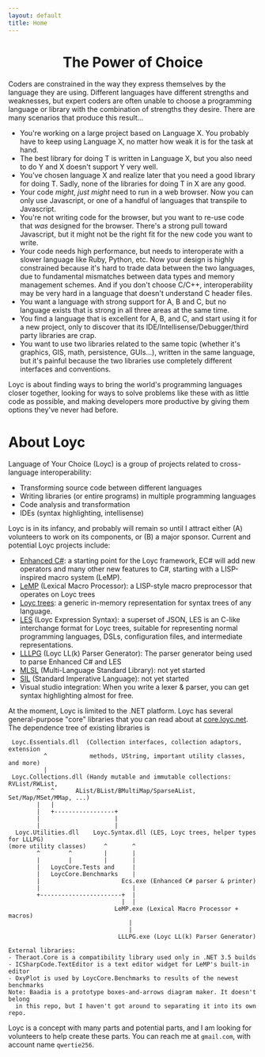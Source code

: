 ```yaml
---
layout: default
title: Home
---
```

# <center>The Power of Choice</center>

Coders are constrained in the way they express themselves by the language they are using. Different languages have different strengths and weaknesses, but expert coders are often unable to choose a programming language or library with the combination of strengths they desire. There are many scenarios that produce this result...

- You're working on a large project based on Language X. You probably have to keep using Language X, no matter how weak it is for the task at hand.
- The best library for doing T is written in Language X, but you also need to do Y and X doesn't support Y very well.
- You've chosen language X and realize later that you need a good library for doing T. Sadly, none of the libraries for doing T in X are any good.
- Your code _might_, _just might_ need to run in a web browser. Now you can only use Javascript, or one of a handful of languages that transpile to Javascript.
- You're not writing code for the browser, but you want to re-use code that _was_ designed for the browser. There's a strong pull toward Javascript, but it might not be the right fit for the new code you want to write.
- Your code needs high performance, but needs to interoperate with a slower language like Ruby, Python, etc. Now your design is highly constrained because it's hard to trade data between the two languages, due to fundamental mismatches between data types and memory management schemes. And if you don't choose C/C++, interoperability may be very hard in a language that doesn't understand C header files.
- You want a language with strong support for A, B and C, but no language exists that is strong in all three areas at the same time.
- You find a language that is excellent for A, B, and C, and start using it for a new project, only to discover that its IDE/Intellisense/Debugger/third party libraries are crap.
- You want to use two libraries related to the same topic (whether it's graphics, GIS, math, persistence, GUIs...), written in the same language, but it's painful because the two libraries use completely different interfaces and conventions.

Loyc is about finding ways to bring the world's programming languages closer together, looking for ways to solve problems like these with as little code as possible, and making developers more productive by giving them options they've never had before.

# About Loyc

Language of Your Choice (Loyc) is a group of projects related to cross-language interoperability:

- Transforming source code between different languages
- Writing libraries (or entire programs) in multiple programming languages
- Code analysis and transformation
- IDEs (syntax highlighting, intellisense)

Loyc is in its infancy, and probably will remain so until I attract either (A) volunteers to work on its components, or (B) a major sponsor. Current and potential Loyc projects include:

- [Enhanced C#](https://github.com/qwertie/Loyc/wiki/Enhanced-C%23): a starting point for the Loyc framework, EC# will add new operators and many other new features to C#, starting with a LISP-inspired macro system (LeMP).
- [LeMP](/lemp) (Lexical Macro Processor): a LISP-style macro preprocessor that operates on Loyc trees
- [Loyc trees](https://github.com/qwertie/LoycCore/wiki/Loyc-trees): a generic in-memory representation for syntax trees of any language.
- [LES](https://github.com/qwertie/LoycCore/wiki/Loyc-Expression-Syntax) (Loyc Expression Syntax): a superset of JSON, LES is an C-like interchange format for Loyc trees, suitable for representing normal programming languages, DSLs, configuration files, and intermediate representations.
- [LLLPG](/lllpg) (Loyc LL(k) Parser Generator): The parser generator being used to parse Enhanced C# and LES
- [MLSL](http://loyc.net/2014/design-elements-of-mlsl.html) (Multi-Language Standard Library): not yet started
- [SIL](https://github.com/qwertie/Loyc/wiki/Standard-Imperative-Language) (Standard Imperative Language): not yet started
- Visual studio integration: When you write a lexer & parser, you can get syntax highlighting almost for free.

At the moment, Loyc is limited to the .NET platform. Loyc has several general-purpose "core" libraries that you can read about at [core.loyc.net](http://core.loyc.net). The dependence tree of existing libraries is

     Loyc.Essentials.dll  (Collection interfaces, collection adaptors, extension 
              ^            methods, UString, important utility classes, and more)
              |
     Loyc.Collections.dll (Handy mutable and immutable collections: RVList/RWList, 
            ^   ^      AList/BList/BMultiMap/SparseAList, Set/Map/MSet/MMap, ...)
            |   |      
            |   +-----------------+
            |                     |     
            |                     |
      Loyc.Utilities.dll    Loyc.Syntax.dll (LES, Loyc trees, helper types for LLLPG)
    (more utility classes)     ^       ^ 
            ^        ^         |       |
            |        |         |       |
            |   LoycCore.Tests and     |
            |   LoycCore.Benchmarks    |
            |                       Ecs.exe (Enhanced C# parser & printer)
            |                          |
            +-----------------------+  |
                                    |  | 
                                  LeMP.exe (Lexical Macro Processor + macros)
                                      |
                                      |
                                   LLLPG.exe (Loyc LL(k) Parser Generator)

    External libraries:
    - Theraot.Core is a compatibility library used only in .NET 3.5 builds
    - ICSharpCode.TextEditor is a text editor widget for LeMP's built-in editor
    - OxyPlot is used by LoycCore.Benchmarks to results of the newest benchmarks
    Note: Baadia is a prototype boxes-and-arrows diagram maker. It doesn't belong 
      in this repo, but I haven't got around to separating it into its own repo.

Loyc is a concept with many parts and potential parts, and I am looking for volunteers to help create these parts. You can reach me at `gmail.com`, with account name `qwertie256`.
